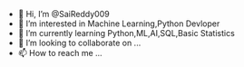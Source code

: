 - 👋 Hi, I’m @SaiReddy009
- 👀 I’m interested in Machine Learning,Python Devloper
- 🌱 I’m currently learning Python,ML,AI,SQL,Basic Statistics
- 💞️ I’m looking to collaborate on ...
- 📫 How to reach me ...

<!---
SaiReddy009/SaiReddy009 is a ✨ special ✨ repository because its `README.md` (this file) appears on your GitHub profile.
You can click the Preview link to take a look at your changes.
--->
